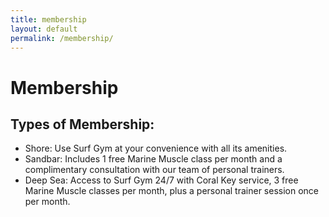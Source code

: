 ```yaml
---
title: membership
layout: default
permalink: /membership/
---
```

# Membership

## Types of Membership:
- Shore: Use Surf Gym at your convenience with all its amenities.
- Sandbar: Includes 1 free Marine Muscle class per month and a complimentary consultation with our team of personal trainers.
- Deep Sea: Access to Surf Gym 24/7 with Coral Key service, 3 free Marine Muscle classes per month, plus a personal trainer session once per month.
